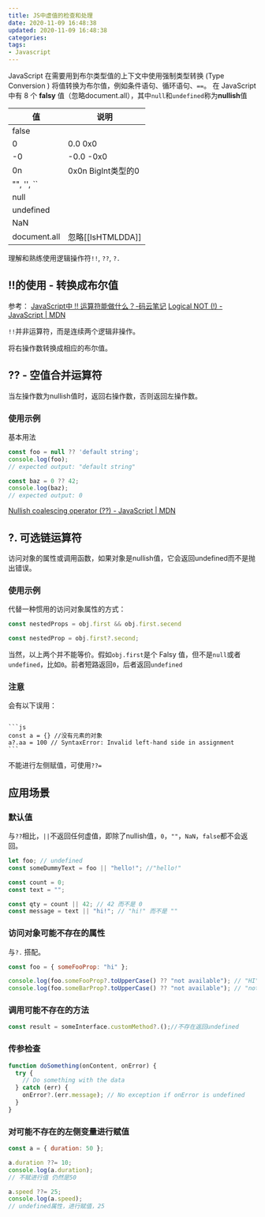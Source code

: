 ```yaml
---
title: JS中虚值的检查和处理
date: 2020-11-09 16:48:38
updated: 2020-11-09 16:48:38
categories:
tags:
- Javascript
---
```


JavaScript 在需要用到布尔类型值的上下文中使用强制类型转换 (Type Conversion ) 将值转换为布尔值，例如条件语句、循环语句、`==`。
在 JavaScript 中有 8 个 **falsy** 值（忽略document.all），其中`null`和`undefined`称为**nullish**值

| 值           | 说明                  |
| ------------ | --------------------- |
| false        |                       |
| 0            | 0.0 0x0               |
| -0           | -0.0 -0x0             |
| 0n           | 0x0n BigInt类型的0    |
| "", '', \`\` |                       |
| null         |                       |
| undefined    |                       |
| NaN          |                       |
| document.all | 忽略\[\[IsHTMLDDA\]\] |

理解和熟练使用逻辑操作符`!!`, `??`, `?.`

## !!的使用 - 转换成布尔值

参考：
[JavaScript中 !! 运算符能做什么？-码云笔记](https://www.mybj123.com/6540.html)
[Logical NOT (!) - JavaScript | MDN](https://developer.mozilla.org/zh-CN/docs/Web/JavaScript/Reference/Operators/Logical_NOT#double_not_!!)

`!!`并非运算符，而是连续两个逻辑非操作。

将右操作数转换成相应的布尔值。


## ?? - 空值合并运算符

当左操作数为nullish值时，返回右操作数，否则返回左操作数。

### 使用示例

基本用法

```javascript
const foo = null ?? 'default string';
console.log(foo);
// expected output: "default string"

const baz = 0 ?? 42;
console.log(baz);
// expected output: 0
```


[Nullish coalescing operator (??) - JavaScript | MDN](https://developer.mozilla.org/en-US/docs/Web/JavaScript/Reference/Operators/Nullish_coalescing)


## ?. 可选链运算符

访问对象的属性或调用函数，如果对象是nullish值，它会返回undefined而不是抛出错误。

### 使用示例

代替一种惯用的访问对象属性的方式：

```js
const nestedProps = obj.first && obj.first.secend
```

```js
const nestedProp = obj.first?.second;
```

当然，以上两个并不能等价。假如`obj.first`是个 Falsy 值，但不是`null`或者`undefined`，比如`0`。前者短路返回`0`，后者返回`undefined`

### 注意

会有以下误用：


````ad-error

```js
const a = {} //没有元素的对象
a?.aa = 100 // SyntaxError: Invalid left-hand side in assignment
```

````

不能进行左侧赋值，可使用`??=`

## 应用场景

### 默认值

与`??`相比，`||`不返回任何虚值，即除了nullish值，`0`，`""`，`NaN`，`false`都不会返回。

```javascript
let foo; // undefined
const someDummyText = foo || "hello!"; //"hello!"
```

```javascript
const count = 0;
const text = "";

const qty = count || 42; // 42 而不是 0
const message = text || "hi!"; // "hi!" 而不是 ""
```

### 访问对象可能不存在的属性

与`?.` 搭配。

```js
const foo = { someFooProp: "hi" };

console.log(foo.someFooProp?.toUpperCase() ?? "not available"); // "HI"
console.log(foo.someBarProp?.toUpperCase() ?? "not available"); // "not available"
```

### 调用可能不存在的方法

```js
const result = someInterface.customMethod?.();//不存在返回undefined
```


### 传参检查

```js
function doSomething(onContent, onError) {
  try {
    // Do something with the data
  } catch (err) {
    onError?.(err.message); // No exception if onError is undefined
  }
}
```

### 对可能不存在的左侧变量进行赋值

```js
const a = { duration: 50 };

a.duration ??= 10;
console.log(a.duration);
// 不赋进行值 仍然是50

a.speed ??= 25;
console.log(a.speed);
// undefined属性，进行赋值，25

```
